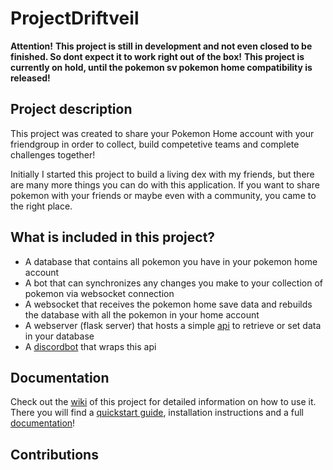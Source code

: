# ProjectDriftveil

**Attention!**
**This project is still in development and not even closed to be finished. So dont expect it to work right out of the box!**
**This project is currently on hold, until the pokemon sv pokemon home compatibility is released!**

## Project description
This project was created to share your Pokemon Home account with your friendgroup in order to collect, build competetive teams and complete challenges together!

Initially I started this project to build a living dex with my friends, but there are many more things you can do with this application. If you want to share pokemon with your friends or maybe even with a community, you came to the right place.

## What is included in this project?
- A database that contains all pokemon you have in your pokemon home account
- A bot that can synchronizes any changes you make to your collection of pokemon via websocket connection
- A websocket that receives the pokemon home save data and rebuilds the database with all the pokemon in your home account
- A webserver (flask server) that hosts a simple [api](https://github.com/Bust-Henry/ProjectDriftveil/wiki/API) to retrieve or set data in your database
- A [discordbot](https://github.com/Bust-Henry/ProjectDriftveil/wiki/Discord-Bot) that wraps this api

## Documentation
Check out the [wiki](https://github.com/Bust-Henry/ProjectDriftveil/wiki) of this project for detailed information on how to use it.
There you will find a [quickstart guide](https://github.com/Bust-Henry/ProjectDriftveil/wiki/Quickstart-Guide), installation instructions and a full [documentation](https://github.com/Bust-Henry/ProjectDriftveil/wiki/Documentation)!

## Contributions
